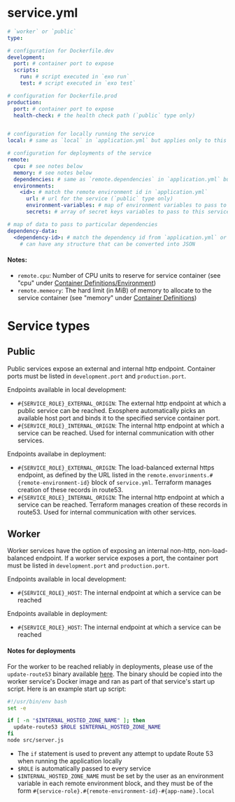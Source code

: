 # service.yml

```yml
# `worker` or `public`
type:

# configuration for Dockerfile.dev
development:
  port: # container port to expose
  scripts:
    run: # script executed in `exo run`
    test: # script executed in `exo test`

# configuration for Dockerfile.prod
production:
  port: # container port to expose
  health-check: # the health check path (`public` type only)


# configuration for locally running the service
local: # same as `local` in `application.yml` but applies only to this service

# configuration for deployments of the service
remote:
  cpu: # see notes below
  memory: # see notes below
  dependencies: # same as `remote.dependencies` in `application.yml` but applies only to this service
  environments:
    <id>: # match the remote environment id in `application.yml`
      url: # url for the service (`public` type only)
      environment-variables: # map of environment variables to pass to this service
      secrets: # array of secret keys variables to pass to this service (see `exo configure`)

# map of data to pass to particular dependencies
dependency-data:
  <dependency-id>: # match the dependency id from `application.yml` or `service.yml`
    # can have any structure that can be converted into JSON
```

#### Notes:

* `remote.cpu`: Number of CPU units to reserve for service container (see "cpu" under [Container Definitions/Environment](https://docs.aws.amazon.com/AmazonECS/latest/developerguide/task_definition_parameters.html#container_definition_environment))
* `remote.memeory`: The hard limit (in MiB) of memory to allocate to the service container (see "memory" under [Container Definitions](https://docs.aws.amazon.com/AmazonECS/latest/developerguide/task_definition_parameters.html#container_definitions))

# Service types

## Public
Public services expose an external and internal http endpoint. Container ports must be listed in `development.port` and `production.port`.

Endpoints available in local development:
  - `#{SERVICE_ROLE}_EXTERNAL_ORIGIN`: The external http endpoint at which a public service can be reached. Exosphere automatically picks an available host port and binds it to the specified service container port.
  - `#{SERVICE_ROLE}_INTERNAL_ORIGIN`: The internal http endpoint at which a service can be reached. Used for internal communication with other services.

Endpoints availabe in deployment:
  - `#{SERVICE_ROLE}_EXTERNAL_ORIGIN`: The load-balanced external https endpoint, as defined by the URL listed in the `remote.envorinments.#{remote-environment-id}` block of `service.yml`. Terraform manages creation of these records in route53.
  - `#{SERVICE_ROLE}_INTERNAL_ORIGIN`: The internal http endpoint at which a service can be reached. Terraform manages creation of these records in route53. Used for internal communication with other services.

## Worker
Worker services have the option of exposing an internal non-http, non-load-balanced endpoint. If a worker service exposes a port, the container port must be listed in `development.port` and `production.port`.

Endpoints available in local development:
  - `#{SERVICE_ROLE}_HOST`: The internal endpoint at which a service can be reached

Endpoints available in deployment:
  - `#{SERVICE_ROLE}_HOST`: The internal endpoint at which a service can be reached


#### Notes for deployments

For the worker to be reached reliably in deployments, please use of the `update-route53` binary available [here](https://github.com/Originate/exosphere/releases). The binary should be copied into the worker service's Docker image and ran as part of that service's start up script. Here is an example start up script:
```bash
#!/usr/bin/env bash
set -e

if [ -n "$INTERNAL_HOSTED_ZONE_NAME" ]; then
  update-route53 $ROLE $INTERNAL_HOSTED_ZONE_NAME
fi
node src/server.js
```
* The `if` statement is used to prevent any attempt to update Route 53 when running the application locally
* `$ROLE` is automatically passed to every service
* `$INTERNAL_HOSTED_ZONE_NAME` must be set by the user as an environment variable in each remote environment block, and they must be of the form `#{service-role}.#{remote-environment-id}-#{app-name}.local`
